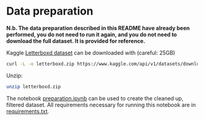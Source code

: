 # Data preparation

**N.b. The data preparation described in this README have already been performed, you do not need to run it again, and you do not need to download the full dataset. It is provided for reference.**

Kaggle [Letterboxd dataset](https://www.kaggle.com/datasets/gsimonx37/letterboxd)
can be downloaded with (careful: 25GB)

```bash
curl -L -o letterboxd.zip https://www.kaggle.com/api/v1/datasets/download/gsimonx37/letterboxd
```

Unzip:

```bash
unzip letterboxd.zip
```

The notebook [preparation.ipynb](preparation.ipynb) can be used to create
the cleaned up, filtered dataset. All requirements necessary for running this
notebook are in [requirements.txt](requirements.txt).

